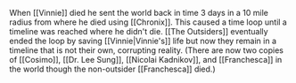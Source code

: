 When [[Vinnie]] died he sent the world back in time 3 days in a 10 mile radius from where he died using [[Chronix]]. This caused a time loop until a timeline was reached where he didn't die. [[The Outsiders]] eventually ended the loop by saving [[Vinnie|Vinnie's]] life but now they remain in a timeline that is not their own, corrupting reality. (There are now two copies of [[Cosimo]], [[Dr. Lee Sung]], [[Nicolai Kadnikov]], and [[Franchesca]] in the world though the non-outsider [[Franchesca]] died.)